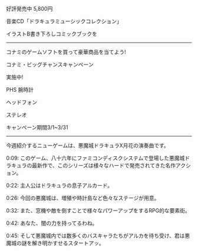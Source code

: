好評発売中  5,800円

音楽CD「ドラキュラミューシックコレクション」

イラストB書き下ろしコミックブックを



---------------------------

コナミのゲームソフトを買って豪華商品を当てよう!

コナミ・ビッグチャンスキャンペーン

実施中!

PHS      腕時計

ヘッドフォン

ステレオ


キャンペーン期間3/1~3/31 


-----------------

今週紹介するニューゲームは、悪魔城ドラキュラX月花の演奏曲です。

0:09: このゲーム、八十六年にファミコンディスクシステムで登場した悪魔城ドラキュラの最新作で、このシリーズは様々なハードで発売されてきた名作アクション。

0:22: 主人公はドラキュラの息子アルカード。

0:26: 今回の悪魔城は、増殖や時計島など色々なステージが用意。

0:32: また、窓機や敵を倒すことで様々なパワーアップをするRPG的な要素街。

0:42: あなた、闇の力を持ってるわね。

0:45: そして悪魔城内では数多くのバスキャラたちがアルカを待ち受け、君は悪魔城の謎を解き明かすせるスタートアッ。


